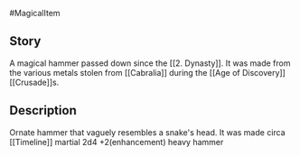 #MagicalItem
## Story
A magical hammer passed down since the [[2. Dynasty]]. It was made from the various metals stolen from [[Cabralia]] during the [[Age of Discovery]] [[Crusade]]s.
## Description
Ornate hammer that vaguely resembles a snake's head. It was made circa [[Timeline]]
martial 2d4 +2(enhancement) heavy hammer